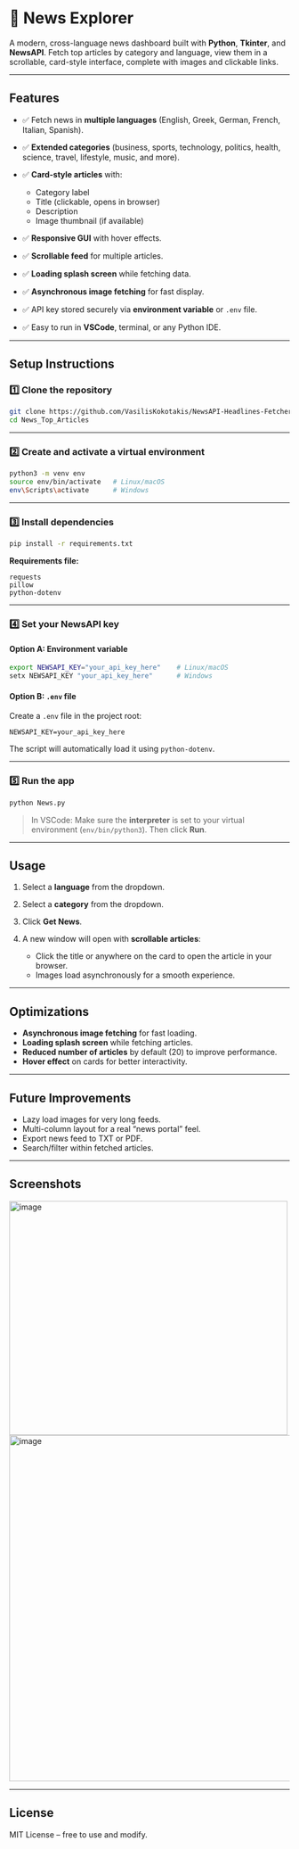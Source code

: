 # 📰 News Explorer

A modern, cross-language news dashboard built with **Python**, **Tkinter**, and **NewsAPI**.
Fetch top articles by category and language, view them in a scrollable, card-style interface, complete with images and clickable links.

---

## **Features**

* ✅ Fetch news in **multiple languages** (English, Greek, German, French, Italian, Spanish).
* ✅ **Extended categories** (business, sports, technology, politics, health, science, travel, lifestyle, music, and more).
* ✅ **Card-style articles** with:

  * Category label
  * Title (clickable, opens in browser)
  * Description
  * Image thumbnail (if available)
* ✅ **Responsive GUI** with hover effects.
* ✅ **Scrollable feed** for multiple articles.
* ✅ **Loading splash screen** while fetching data.
* ✅ **Asynchronous image fetching** for fast display.
* ✅ API key stored securely via **environment variable** or `.env` file.
* ✅ Easy to run in **VSCode**, terminal, or any Python IDE.

---

## **Setup Instructions**

### 1️⃣ Clone the repository

```bash
git clone https://github.com/VasilisKokotakis/NewsAPI-Headlines-Fetcher.git
cd News_Top_Articles
```

---

### 2️⃣ Create and activate a virtual environment

```bash
python3 -m venv env
source env/bin/activate   # Linux/macOS
env\Scripts\activate      # Windows
```

---

### 3️⃣ Install dependencies

```bash
pip install -r requirements.txt
```

**Requirements file:**

```
requests
pillow
python-dotenv
```

---

### 4️⃣ Set your NewsAPI key

#### Option A: Environment variable

```bash
export NEWSAPI_KEY="your_api_key_here"    # Linux/macOS
setx NEWSAPI_KEY "your_api_key_here"      # Windows
```

#### Option B: `.env` file

Create a `.env` file in the project root:

```
NEWSAPI_KEY=your_api_key_here
```

The script will automatically load it using `python-dotenv`.

---

### 5️⃣ Run the app

```bash
python News.py
```

> In VSCode: Make sure the **interpreter** is set to your virtual environment (`env/bin/python3`). Then click **Run**.

---

## **Usage**

1. Select a **language** from the dropdown.
2. Select a **category** from the dropdown.
3. Click **Get News**.
4. A new window will open with **scrollable articles**:

   * Click the title or anywhere on the card to open the article in your browser.
   * Images load asynchronously for a smooth experience.

---

## **Optimizations**

* **Asynchronous image fetching** for fast loading.
* **Loading splash screen** while fetching articles.
* **Reduced number of articles** by default (20) to improve performance.
* **Hover effect** on cards for better interactivity.

---

## **Future Improvements**

* Lazy load images for very long feeds.
* Multi-column layout for a real “news portal” feel.
* Export news feed to TXT or PDF.
* Search/filter within fetched articles.

---

## **Screenshots**

<img width="500" height="420" alt="image" src="https://github.com/user-attachments/assets/94d29e31-ae35-4510-a7cd-2a7cf2cd2439" />
<img width="900" height="621" alt="image" src="https://github.com/user-attachments/assets/2d7d9844-ed17-42ac-9e98-01f6956ecbda" />


---

## **License**

MIT License – free to use and modify.

